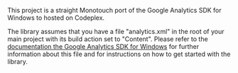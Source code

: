 This project is a straight Monotouch port of the Google Analytics SDK for Windows to hosted on Codeplex.

The library assumes that you have a file "analytics.xml" in the root of your main project with its build action set to "Content". Please refer to the [documentation the Google Analytics SDK for Windows](https://googleanalyticssdk.codeplex.com/wikipage?title=Getting%20Started&referringTitle=Documentation) for further information about this file and for instructions on how to get started with the library. 

